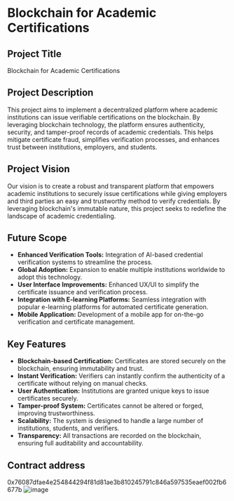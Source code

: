 # Blockchain for Academic Certifications

## Project Title
Blockchain for Academic Certifications

## Project Description
This project aims to implement a decentralized platform where academic institutions can issue verifiable certifications on the blockchain. By leveraging blockchain technology, the platform ensures authenticity, security, and tamper-proof records of academic credentials. This helps mitigate certificate fraud, simplifies verification processes, and enhances trust between institutions, employers, and students.

## Project Vision
Our vision is to create a robust and transparent platform that empowers academic institutions to securely issue certifications while giving employers and third parties an easy and trustworthy method to verify credentials. By leveraging blockchain's immutable nature, this project seeks to redefine the landscape of academic credentialing.

## Future Scope
- **Enhanced Verification Tools:** Integration of AI-based credential verification systems to streamline the process.
- **Global Adoption:** Expansion to enable multiple institutions worldwide to adopt this technology.
- **User Interface Improvements:** Enhanced UX/UI to simplify the certificate issuance and verification process.
- **Integration with E-learning Platforms:** Seamless integration with popular e-learning platforms for automated certificate generation.
- **Mobile Application:** Development of a mobile app for on-the-go verification and certificate management.

## Key Features
- **Blockchain-based Certification:** Certificates are stored securely on the blockchain, ensuring immutability and trust.
- **Instant Verification:** Verifiers can instantly confirm the authenticity of a certificate without relying on manual checks.
- **User Authentication:** Institutions are granted unique keys to issue certificates securely.
- **Tamper-proof System:** Certificates cannot be altered or forged, improving trustworthiness.
- **Scalability:** The system is designed to handle a large number of institutions, students, and verifiers.
- **Transparency:** All transactions are recorded on the blockchain, ensuring full auditability and accountability.


## Contract address
0x76087dfae4e254844294f81d81ae3b810245791c846a597535eaef002fb6677b
![image](https://github.com/user-attachments/assets/3dc7d878-8e2f-489d-8413-fc5e080ffa1d)
